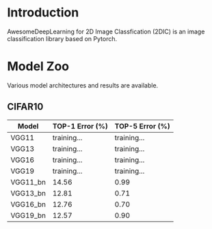 # Introduction
AwesomeDeepLearning for 2D Image Classfication (2DIC) is an image classification library based on Pytorch. 

# Model Zoo

Various model architectures and results are available.

## CIFAR10

|Model|TOP-1 Error (%)|TOP-5 Error (%)|
|------|---|---|
|VGG11|training...|training...|
|VGG13|training...|training...|
|VGG16|training...|training...|
|VGG19|training...|training...|
|VGG11_bn|14.56|0.99|
|VGG13_bn|12.81|0.71|
|VGG16_bn|12.76|0.70|
|VGG19_bn|12.57|0.90|
